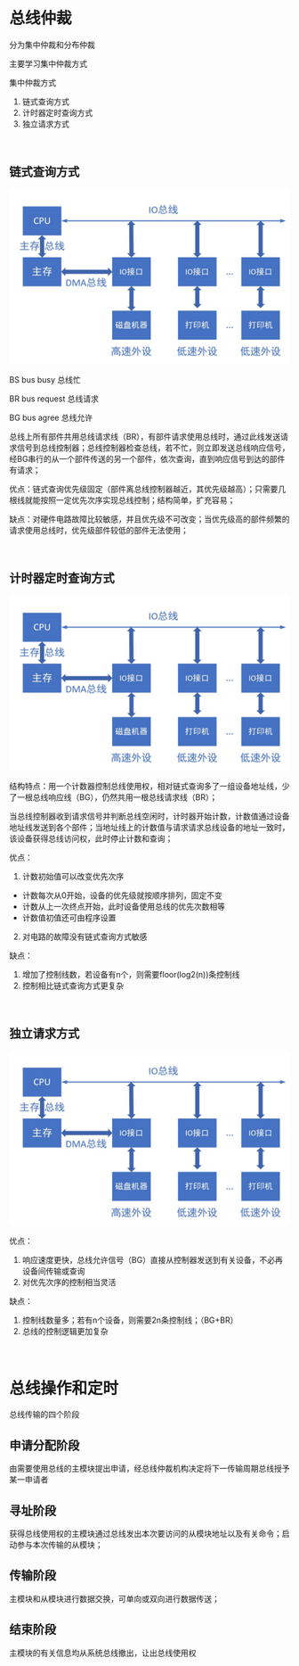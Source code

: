 # 总线仲裁
分为集中仲裁和分布仲裁

主要学习集中仲裁方式

集中仲裁方式
1. 链式查询方式 
2. 计时器定时查询方式
3. 独立请求方式

</br>

## 链式查询方式

![单总线](https://raw.githubusercontent.com/Juston007/ComputerOrganization/main/Chapter3_Bus/img/%E4%B8%89%E6%80%BB%E7%BA%BF.jpg)

BS bus busy     总线忙

BR bus request  总线请求

BG bus agree    总线允许

总线上所有部件共用总线请求线（BR），有部件请求使用总线时，通过此线发送请求信号到总线控制器；总线控制器检查总线，若不忙，则立即发送总线响应信号，经BG串行的从一个部件传送的另一个部件，依次查询，直到响应信号到达的部件有请求；

优点：链式查询优先级固定（部件离总线控制器越近，其优先级越高）；只需要几根线就能按照一定优先次序实现总线控制；结构简单，扩充容易；

缺点：对硬件电路故障比较敏感，并且优先级不可改变；当优先级高的部件频繁的请求使用总线时，优先级部件较低的部件无法使用；

</br>

## 计时器定时查询方式

![单总线](https://raw.githubusercontent.com/Juston007/ComputerOrganization/main/Chapter3_Bus/img/%E4%B8%89%E6%80%BB%E7%BA%BF.jpg)

结构特点：用一个计数器控制总线使用权，相对链式查询多了一组设备地址线，少了一根总线响应线（BG），仍然共用一根总线请求线（BR）；

当总线控制器收到请求信号并判断总线空闲时，计时器开始计数，计数值通过设备地址线发送到各个部件；当地址线上的计数值与请求请求总线设备的地址一致时，该设备获得总线访问权，此时停止计数和查询；

优点：
1. 计数初始值可以改变优先次序
* 计数每次从0开始，设备的优先级就按顺序排列，固定不变
* 计数从上一次终点开始，此时设备使用总线的优先次数相等
* 计数值初值还可由程序设置
2. 对电路的故障没有链式查询方式敏感

缺点：
1. 增加了控制线数，若设备有n个，则需要floor(log2(n))条控制线
2. 控制相比链式查询方式更复杂

</br>

## 独立请求方式

![单总线](https://raw.githubusercontent.com/Juston007/ComputerOrganization/main/Chapter3_Bus/img/%E4%B8%89%E6%80%BB%E7%BA%BF.jpg)

优点：
1. 响应速度更快，总线允许信号（BG）直接从控制器发送到有关设备，不必再设备间传输或查询
2. 对优先次序的控制相当灵活

缺点：
1. 控制线数量多；若有n个设备，则需要2n条控制线；（BG+BR）
2. 总线的控制逻辑更加复杂

</br>

# 总线操作和定时
总线传输的四个阶段
## 申请分配阶段
由需要使用总线的主模块提出申请，经总线仲裁机构决定将下一传输周期总线授予某一申请者

## 寻址阶段
获得总线使用权的主模块通过总线发出本次要访问的从模块地址以及有关命令；启动参与本次传输的从模块；

## 传输阶段
主模块和从模块进行数据交换，可单向或双向进行数据传送；

## 结束阶段
主模块的有关信息均从系统总线撤出，让出总线使用权